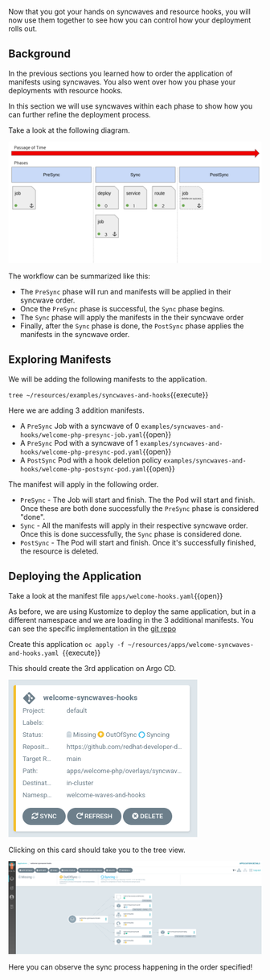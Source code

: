 Now that you got your hands on syncwaves and resource hooks, you will
now use them together to see how you can control how your deployment
rolls out.

## Background

In the previous sections you learned how to order the application
of manifests using syncwaves. You also went over how you phase your
deployments with resource hooks.

In this section we will use syncwaves within each phase to show how you
can further refine the deployment process.

Take a look at the following diagram.

![resource-wave-hooks](../../assets/gitops/resource-hooks.png)

The workflow can be summarized like this:

* The `PreSync` phase will run and manifests will be applied in their syncwave order.
* Once the `PreSync` phase is successful, the `Sync` phase begins.
* The `Sync` phase will apply the manifests in the their syncwave order
* Finally, after the `Sync` phase is done, the `PostSync` phase applies the manifests in the syncwave order.

## Exploring Manifests

We will be adding the following manifests to the application. 

`tree ~/resources/examples/syncwaves-and-hooks`{{execute}}

Here we are adding 3 addition manifests.

* A `PreSync` Job with a syncwave of 0 `examples/syncwaves-and-hooks/welcome-php-presync-job.yaml`{{open}}
* A `PreSync` Pod with a syncwave of 1 `examples/syncwaves-and-hooks/welcome-php-presync-pod.yaml`{{open}}
* A `PostSync` Pod with a hook deletion policy `examples/syncwaves-and-hooks/welcome-php-postsync-pod.yaml`{{open}}

The manifest will apply in the following order.

* `PreSync` - The Job will start and finish. The the Pod will start and finish. Once these are both done successfully the `PreSync` phase is considered "done".
* `Sync` - All the manifests will apply in their respective syncwave order. Once this is done successfully, the `Sync` phase is considered done.
* `PostSync` - The Pod will start and finish. Once it's successfully finished, the resource is deleted.


## Deploying the Application

Take a look at the manifest file `apps/welcome-hooks.yaml`{{open}}

As before, we are using Kustomize to deploy the same application,
but in a different namespace and we are loading in the 3 additional
manifests. You can see the specific implementation in the [git repo](https://github.com/redhat-developer-demos/openshift-gitops-examples/tree/main/apps/welcome-php/overlays/syncwaves-and-hooks)

Create this application `oc apply -f ~/resources/apps/welcome-syncwaves-and-hooks.yaml `{{execute}}

This should create the 3rd application on Argo CD.

![waves-and-hooks-card](../../assets/gitops/waves-and-hooks-card.png)

Clicking on this card should take you to the tree view.

![waves-and-hooks-tree](../../assets/gitops/waves-and-hooks-tree.png)

Here you can observe the sync process happening in the order specified!